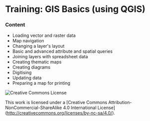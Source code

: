 # Training: GIS Basics (using QGIS)
### Content
* Loading vector and raster data* Map navigation* Changing a layer's layout* Basic and advanced attribute and spatial queries* Joining layers with spreadsheet data* Creating thematic maps* Creating diagrams* Digitising* Updating data* Preparing a map for printing

![](https://i.creativecommons.org/l/by-nc-sa/4.0/88x31.png "Creative Commons License")

This work is licensed under a [Creative Commons Attribution-NonCommercial-ShareAlike 4.0 International License] (http://creativecommons.org/licenses/by-nc-sa/4.0/).
